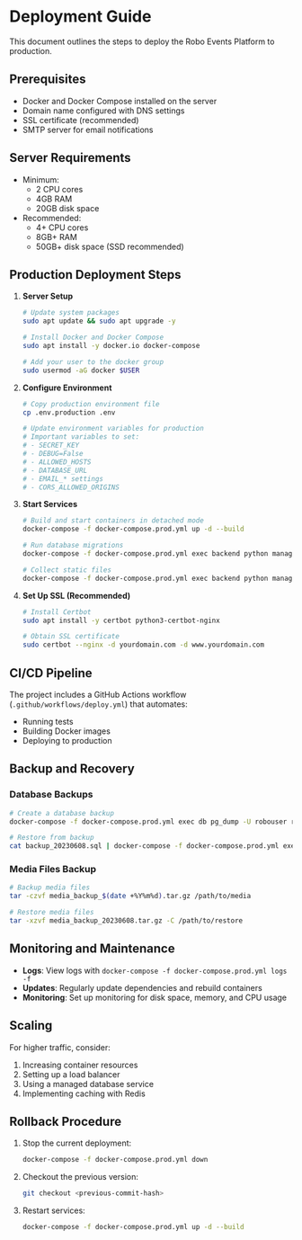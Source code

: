 # Deployment Guide

This document outlines the steps to deploy the Robo Events Platform to production.

## Prerequisites

- Docker and Docker Compose installed on the server
- Domain name configured with DNS settings
- SSL certificate (recommended)
- SMTP server for email notifications

## Server Requirements

- Minimum:
  - 2 CPU cores
  - 4GB RAM
  - 20GB disk space
- Recommended:
  - 4+ CPU cores
  - 8GB+ RAM
  - 50GB+ disk space (SSD recommended)

## Production Deployment Steps

1. **Server Setup**
   ```bash
   # Update system packages
   sudo apt update && sudo apt upgrade -y
   
   # Install Docker and Docker Compose
   sudo apt install -y docker.io docker-compose
   
   # Add your user to the docker group
   sudo usermod -aG docker $USER
   ```

2. **Configure Environment**
   ```bash
   # Copy production environment file
   cp .env.production .env
   
   # Update environment variables for production
   # Important variables to set:
   # - SECRET_KEY
   # - DEBUG=False
   # - ALLOWED_HOSTS
   # - DATABASE_URL
   # - EMAIL_* settings
   # - CORS_ALLOWED_ORIGINS
   ```

3. **Start Services**
   ```bash
   # Build and start containers in detached mode
   docker-compose -f docker-compose.prod.yml up -d --build
   
   # Run database migrations
   docker-compose -f docker-compose.prod.yml exec backend python manage.py migrate
   
   # Collect static files
   docker-compose -f docker-compose.prod.yml exec backend python manage.py collectstatic --noinput
   ```

4. **Set Up SSL (Recommended)**
   ```bash
   # Install Certbot
   sudo apt install -y certbot python3-certbot-nginx
   
   # Obtain SSL certificate
   sudo certbot --nginx -d yourdomain.com -d www.yourdomain.com
   ```

## CI/CD Pipeline

The project includes a GitHub Actions workflow (`.github/workflows/deploy.yml`) that automates:
- Running tests
- Building Docker images
- Deploying to production

## Backup and Recovery

### Database Backups

```bash
# Create a database backup
docker-compose -f docker-compose.prod.yml exec db pg_dump -U robouser robodb > backup_$(date +%Y%m%d).sql

# Restore from backup
cat backup_20230608.sql | docker-compose -f docker-compose.prod.yml exec -T db psql -U robouser robodb
```

### Media Files Backup

```bash
# Backup media files
tar -czvf media_backup_$(date +%Y%m%d).tar.gz /path/to/media

# Restore media files
tar -xzvf media_backup_20230608.tar.gz -C /path/to/restore
```

## Monitoring and Maintenance

- **Logs**: View logs with `docker-compose -f docker-compose.prod.yml logs -f`
- **Updates**: Regularly update dependencies and rebuild containers
- **Monitoring**: Set up monitoring for disk space, memory, and CPU usage

## Scaling

For higher traffic, consider:
1. Increasing container resources
2. Setting up a load balancer
3. Using a managed database service
4. Implementing caching with Redis

## Rollback Procedure

1. Stop the current deployment:
   ```bash
   docker-compose -f docker-compose.prod.yml down
   ```

2. Checkout the previous version:
   ```bash
   git checkout <previous-commit-hash>
   ```

3. Restart services:
   ```bash
   docker-compose -f docker-compose.prod.yml up -d --build
   ```
